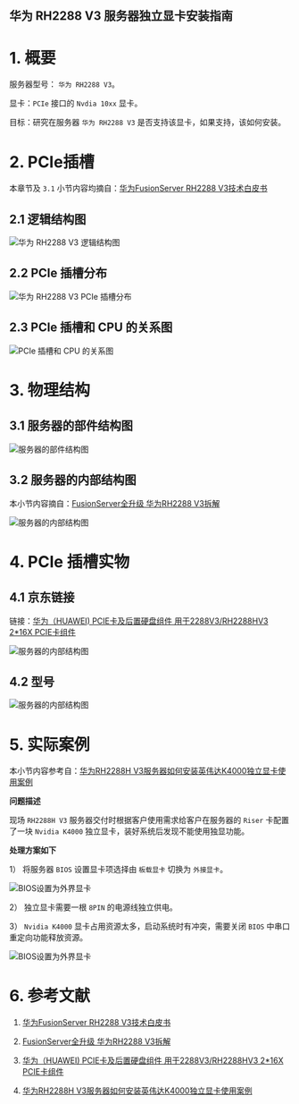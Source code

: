 
华为 RH2288 V3 服务器独立显卡安装指南
--------------------------------------

# 1. 概要 #

服务器型号： `华为 RH2288 V3`。

显卡：`PCIe` 接口的 `Nvdia 10xx` 显卡。

目标：研究在服务器 `华为 RH2288 V3` 是否支持该显卡，如果支持，该如何安装。

# 2. PCIe插槽 #

本章节及 `3.1` 小节内容均摘自：[华为FusionServer RH2288 V3技术白皮书](https://wenku.baidu.com/view/eced52b1a26925c52dc5bf1a.html)

## 2.1 逻辑结构图 ##

![华为 RH2288 V3 逻辑结构图](./images/RH2288_v3_logic_structure.png)

## 2.2 PCIe 插槽分布 ##

![华为 RH2288 V3 PCIe 插槽分布](./images/RH2288_v3_PCIe_slots.png)

## 2.3 PCIe 插槽和 CPU 的关系图 ##

![PCIe 插槽和 CPU 的关系图](./images/RH2288_v3_PCIe_slots_table.png)

# 3. 物理结构 #

## 3.1 服务器的部件结构图 ##

![服务器的部件结构图](./images/RH2288_v3_equipments.png)

## 3.2 服务器的内部结构图 ##

本小节内容摘自：[FusionServer全升级 华为RH2288 V3拆解](http://server.it168.com/a2015/0114/1698/000001698641_all.shtml)

![服务器的内部结构图](./images/RH2288_v3_hardware_structure.png)

# 4. PCIe 插槽实物 #

## 4.1 京东链接 ##

链接：[华为（HUAWEI) PCIE卡及后置硬盘组件 用于2288V3/RH2288HV3 2*16X PCIE卡组件](http://item.jd.com/1782164226.html#crumb-wrap)

![服务器的内部结构图](./images/RH2288_v3_PCIe_2x16.png)

## 4.2 型号 ##

![服务器的内部结构图](./images/RH2288_v3_PCIe_2x16_model.png)

# 5. 实际案例 #

本小节内容参考自：[华为RH2288H V3服务器如何安装英伟达K4000独立显卡使用案例](http://www.ict18.com/320.html)

**问题描述**

现场 `RH2288H V3` 服务器交付时根据客户使用需求给客户在服务器的 `Riser` 卡配置了一块 `Nvidia K4000` 独立显卡，装好系统后发现不能使用独显功能。

**处理方案如下**

1） 将服务器 `BIOS` 设置显卡项选择由 `板载显卡` 切换为 `外接显卡`。

![BIOS设置为外界显卡](./images/BIOS_videocard_selected.png)

2） 独立显卡需要一根 `8PIN` 的电源线独立供电。

3） `Nvidia K4000` 显卡占用资源太多，启动系统时有冲突，需要关闭 `BIOS` 中串口重定向功能释放资源。

![BIOS设置为外界显卡](./images/BIOS_close_serial_redirect.png)

# 6. 参考文献 #

1. [华为FusionServer RH2288 V3技术白皮书](https://wenku.baidu.com/view/eced52b1a26925c52dc5bf1a.html)

2. [FusionServer全升级 华为RH2288 V3拆解](http://server.it168.com/a2015/0114/1698/000001698641_all.shtml)

3. [华为（HUAWEI) PCIE卡及后置硬盘组件 用于2288V3/RH2288HV3 2*16X PCIE卡组件](http://item.jd.com/1782164226.html#crumb-wrap)

4. [华为RH2288H V3服务器如何安装英伟达K4000独立显卡使用案例](http://www.ict18.com/320.html)
